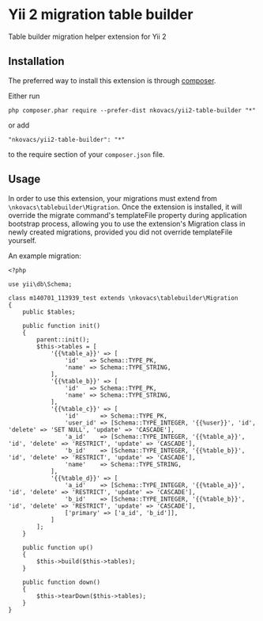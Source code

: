 Yii 2 migration table builder
==============================
Table builder migration helper extension for Yii 2

Installation
------------

The preferred way to install this extension is through [composer](http://getcomposer.org/download/).

Either run

```
php composer.phar require --prefer-dist nkovacs/yii2-table-builder "*"
```

or add

```
"nkovacs/yii2-table-builder": "*"
```

to the require section of your `composer.json` file.


Usage
-----

In order to use this extension, your migrations must extend from `\nkovacs\tablebuilder\Migration`.
Once the extension is installed, it will override the migrate command's templateFile property
during application bootstrap process, allowing you to use the extension's Migration class
in newly created migrations, provided you did not override templateFile yourself.

An example migration:

    <?php

    use yii\db\Schema;

    class m140701_113939_test extends \nkovacs\tablebuilder\Migration
    {
        public $tables;

        public function init()
        {
            parent::init();
            $this->tables = [
                '{{%table_a}}' => [
                    'id'   => Schema::TYPE_PK,
                    'name' => Schema::TYPE_STRING,
                ],
                '{{%table_b}}' => [
                    'id'   => Schema::TYPE_PK,
                    'name' => Schema::TYPE_STRING,
                ],
                '{{%table_c}}' => [
                    'id'      => Schema::TYPE_PK,
                    'user_id' => [Schema::TYPE_INTEGER, '{{%user}}', 'id', 'delete' => 'SET NULL', 'update' => 'CASCADE'],
                    'a_id'    => [Schema::TYPE_INTEGER, '{{%table_a}}', 'id', 'delete' => 'RESTRICT', 'update' => 'CASCADE'],
                    'b_id'    => [Schema::TYPE_INTEGER, '{{%table_b}}', 'id', 'delete' => 'RESTRICT', 'update' => 'CASCADE'],
                    'name'    => Schema::TYPE_STRING,
                ],
                '{{%table_d}}' => [
                    'a_id'    => [Schema::TYPE_INTEGER, '{{%table_a}}', 'id', 'delete' => 'RESTRICT', 'update' => 'CASCADE'],
                    'b_id'    => [Schema::TYPE_INTEGER, '{{%table_b}}', 'id', 'delete' => 'RESTRICT', 'update' => 'CASCADE'],
                    ['primary' => ['a_id', 'b_id']],
                ]
            ];
        }

        public function up()
        {
            $this->build($this->tables);
        }

        public function down()
        {
            $this->tearDown($this->tables);
        }
    }
